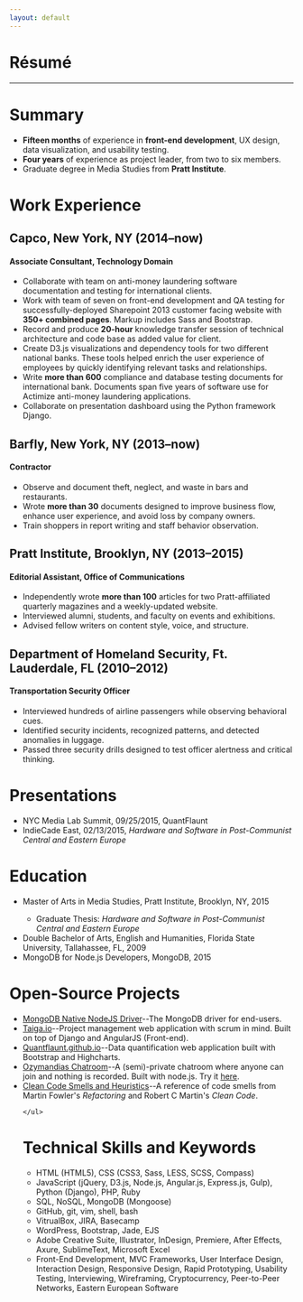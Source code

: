 ```yaml
---
layout: default
---
```


<div class="page-section short">
<h1 class="centered">Résumé</h1>
<hr>
<h1>Summary</h1>
    <ul>
    <li><strong>Fifteen months</strong> of experience in <strong>front-end development</strong>, UX design, data visualization, and usability testing.</li>
    <li><strong>Four years</strong> of experience as project leader, from two to six members.</li>
    <li>Graduate degree in Media Studies from <strong>Pratt Institute</strong>.</li>
    </ul>
<h1>Work Experience</h1>
<h2>Capco, New York, NY (2014–now)</h2>
<h4>Associate Consultant, Technology Domain</h4>
    <ul>
        <li>Collaborate with team on anti-money laundering software documentation and testing for international clients.</li>
        <li>Work with team of seven on front-end development and QA testing for successfully-deployed Sharepoint 2013 customer facing website with <strong>350+ combined pages</strong>. Markup includes Sass and Bootstrap.</li>
        <li>Record and produce <strong>20-hour</strong> knowledge transfer session of technical architecture and code base as added value for client.</li>
        <li>Create D3.js visualizations and dependency tools for two different national banks. These tools helped enrich the user experience of employees by quickly identifying relevant tasks and relationships.</li>
        <li>Write <strong>more than 600</strong> compliance and database testing documents for international bank. Documents span five years of software use for Actimize anti-money laundering applications.</li>
        <li>Collaborate on presentation dashboard using the Python framework Django.</li>
    </ul>
<h2>Barfly, New York, NY (2013–now)</h2>
<h4>Contractor</h4>
    <ul>
          <li>Observe and document theft, neglect, and waste in bars and restaurants. </li>
          <li>Wrote <strong>more than 30</strong> documents designed to improve business flow, enhance user experience, and avoid loss by company owners.</li>
          <li>Train shoppers in report writing and staff behavior observation.</li>
    </ul>
<h2>Pratt Institute, Brooklyn, NY (2013–2015)</h2>
<h4>Editorial Assistant, Office of Communications</h4>
    <ul>
        <li>Independently wrote <strong>more than 100</strong> articles for two Pratt-affiliated quarterly magazines and a weekly-updated website.</li>
        <li>Interviewed alumni, students, and faculty on events and exhibitions.</li>
        <li>Advised fellow writers on content style, voice, and structure.</li>
    </ul>
<h2>Department of Homeland Security, Ft. Lauderdale, FL (2010–2012)</h2>
<h4>Transportation Security Officer</h4>
    <ul>
        <li>Interviewed hundreds of airline passengers while observing behavioral cues.</li>
        <li>Identified security incidents, recognized patterns, and detected anomalies in luggage.</li>
        <li>Passed three security drills designed to test officer alertness and critical thinking.</li>
    </ul>
<h1>Presentations</h1>
    <ul>
        <li>NYC Media Lab Summit, 09/25/2015, QuantFlaunt</li>
        <li>IndieCade East, 02/13/2015, <em>Hardware and Software in Post-Communist Central and Eastern Europe</em></li>
        </ul>
<h1>Education</h1>
    <ul>
        <li>Master of Arts in Media Studies, Pratt Institute, Brooklyn, NY, 2015</li>
        <ul><li>Graduate Thesis: <em>Hardware and Software in Post-Communist Central and Eastern Europe</em></li></ul>
        <li>Double Bachelor of Arts, English and Humanities, Florida State University, Tallahassee, FL, 2009</li>
        <li>MongoDB for Node.js Developers, MongoDB, 2015</li>
    </ul>
<h1>Open-Source Projects</h1>
    <ul>
        <li><a class="link" href="https://github.com/mongodb/node-mongodb-native" alt="MongoDB">MongoDB Native NodeJS Driver</a>--The MongoDB driver for end-users.</li>
        <li><a class="link" href="http://taiga.io" alt="Taiga">Taiga.io</a>--Project management web application with scrum in mind. Built on top of Django and AngularJS (Front-end).</li>
        <li><a class="link" href="https://quantflaunt.github.io" alt="QuantFlaunt">Quantflaunt.github.io</a>--Data quantification web application built with Bootstrap and Highcharts.</li>
        <li><a class="link" href="https://github.com/janaipakos/Ozymandias-Chatroom" alt="Ozymandias Chatroom">Ozymandias Chatroom</a>--A (semi)-private chatroom where anyone can join and nothing is recorded. Built with node.js. Try it <a class="link" href="https://secretchat.herokuapp.com/">here</a>.</li>
        <li><a class="link" href="https://github.com/janaipakos/Clean-Code-Smells-and-Heuristics" alt="Clean Code Smells and Heuristics">Clean Code Smells and Heuristics</a>--A reference of code smells from Martin Fowler's <em>Refactoring</em> and Robert C Martin's <em>Clean Code</em>.</li>

    </ul>
<h1>Technical Skills and Keywords</h1>
    <ul>
        <li>HTML (HTML5), CSS (CSS3, Sass, LESS, SCSS, Compass)</li>
        <li>JavaScript (jQuery, D3.js, Node.js, Angular.js, Express.js, Gulp), Python (Django), PHP, Ruby</li>
        <li>SQL, NoSQL, MongoDB (Mongoose)</li>
        <li>GitHub, git, vim, shell, bash</li>
        <li>VitrualBox, JIRA, Basecamp</li>
        <li>WordPress, Bootstrap, Jade, EJS</li>
        <li>Adobe Creative Suite, Illustrator, InDesign, Premiere, After Effects, Axure, SublimeText, Microsoft Excel</li>
        <li>Front-End Development, MVC Frameworks, User Interface Design, Interaction Design, Responsive Design, Rapid Prototyping, Usability Testing, Interviewing, Wireframing, Cryptocurrency, Peer-to-Peer Networks, Eastern European Software</li>
    </ul>
</div>
